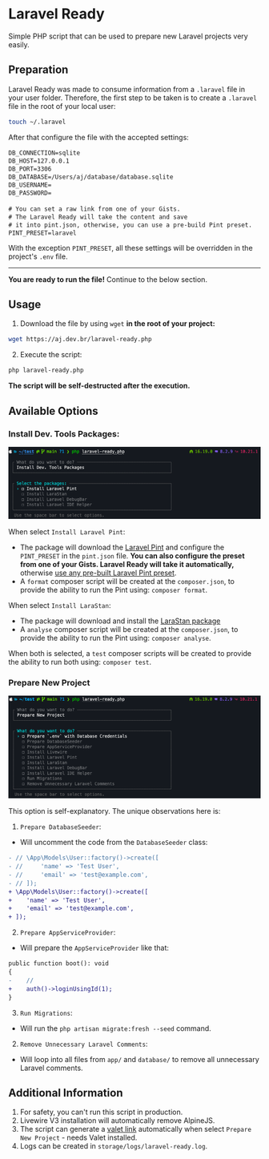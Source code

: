 # Laravel Ready

Simple PHP script that can be used to prepare new Laravel projects very easily.

## Preparation

Laravel Ready was made to consume information from a `.laravel` file in 
your user folder. Therefore, the first step to be taken is to create a `.laravel` 
file in the root of your local user:

```bash
touch ~/.laravel
```

After that configure the file with the accepted settings:

```dotenv
DB_CONNECTION=sqlite
DB_HOST=127.0.0.1
DB_PORT=3306
DB_DATABASE=/Users/aj/database/database.sqlite
DB_USERNAME=
DB_PASSWORD=

# You can set a raw link from one of your Gists. 
# The Laravel Ready will take the content and save 
# it into pint.json, otherwise, you can use a pre-build Pint preset.
PINT_PRESET=laravel
```

With the exception `PINT_PRESET`, all these settings will be overridden in the project's `.env` file.

---

**You are ready to run the file!** Continue to the below section.

## Usage

1. Download the file by using `wget` **in the root of your project:**

```bash
wget https://aj.dev.br/laravel-ready.php
```

2. Execute the script:

```bash
php laravel-ready.php
```

**The script will be self-destructed after the execution.**

## Available Options

### Install Dev. Tools Packages:

<img src="images/dev-tools-packages.png">

When select `Install Laravel Pint`:
- The package will download the [Laravel Pint](https://laravel.com/docs/pint) and configure the `PINT_PRESET` in the `pint.json` file. **You can also configure the preset from one of your Gists. Laravel Ready will take it automatically,** otherwise [use any pre-built Laravel Pint preset](https://laravel.com/docs/10.x/pint#presets).
- A `format` composer script will be created at the `composer.json`, to provide the ability to run the Pint using: `composer format`.

When select `Install LaraStan`:
- The package will download and install the [LaraStan package](https://github.com/nunomaduro/larastan)
- A `analyse` composer script will be created at the `composer.json`, to provide the ability to run the Pint using: `composer analyse`.

When both is selected, a `test` composer scripts will be created to provide the ability to run both using: `composer test`.

### Prepare New Project

<img src="images/prepare-new-project.png">

This option is self-explanatory. The unique observations here is:

1. `Prepare DatabaseSeeder`:
- Will uncomment the code from the `DatabaseSeeder` class:

```diff
- // \App\Models\User::factory()->create([
- //     'name' => 'Test User',
- //     'email' => 'test@example.com',
- // ]);
+ \App\Models\User::factory()->create([
+    'name' => 'Test User',
+    'email' => 'test@example.com',
+ ]);
```

2. `Prepare AppServiceProvider`:
- Will prepare the `AppServiceProvider` like that:
    
```diff
public function boot(): void
{
-    //
+    auth()->loginUsingId(1);
}
```

3. `Run Migrations`:
- Will run the `php artisan migrate:fresh --seed` command.

2. `Remove Unnecessary Laravel Comments`:
- Will loop into all files from `app/` and `database/` to remove all unnecessary Laravel comments.

## Additional Information

1. For safety, you can't run this script in production.
2. Livewire V3 installation will automatically remove AlpineJS.
3. The script can generate a [valet link](https://laravel.com/docs/valet) automatically when select `Prepare New Project` - needs Valet installed.
4. Logs can be created in `storage/logs/laravel-ready.log`.